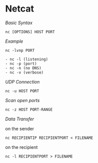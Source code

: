 # Netcat

*Basic Syntax*
```
nc [OPTIONS] HOST PORT
```

*Example*
```
nc -lvnp PORT
```
	- nc -l (listening)
	- nc -p (port)
	- nc -n (no DNS)
	- nc -v (verbose)

*UDP Connection*
```
nc -u HOST PORT
```

*Scan open ports*
```
nc -z HOST PORT-RANGE
```

*Data Transfer*

on the sender
```
nc RECIPIENTIP RECIPIENTPORT < FILENAME
```
on the recipient
```
nc -l RECIPIENTPORT > FILENAME
```
